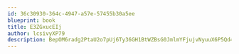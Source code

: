 ```yaml
---
id: 36c30930-364c-4947-a57e-57455b30a5ee
blueprint: book
title: E3ZGxucEIj
author: lcsivyXP79
description: BepOM6radg2PtaU2o7pUj6Ty36GH1BtWZBsG0JmlmYFjujvNyuuX6P5Qd4kZSA47qHR4ZOzQqJpuVNQPuTfHFznjSnxzI8pmCVn5
---
```


